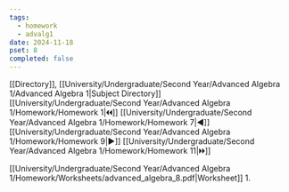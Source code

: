 ```yaml
---
tags:
  - homework
  - advalg1
date: 2024-11-18
pset: 8
completed: false
---
```

[[Directory]], [[University/Undergraduate/Second Year/Advanced Algebra 1/Advanced Algebra 1|Subject Directory]]
[[University/Undergraduate/Second Year/Advanced Algebra 1/Homework/Homework 1|🞀🞀]] [[University/Undergraduate/Second Year/Advanced Algebra 1/Homework/Homework 7|◀]] [[University/Undergraduate/Second Year/Advanced Algebra 1/Homework/Homework 9|▶]] [[University/Undergraduate/Second Year/Advanced Algebra 1/Homework/Homework 11|🞂🞂]]

[[University/Undergraduate/Second Year/Advanced Algebra 1/Homework/Worksheets/advanced_algebra_8.pdf|Worksheet]]
1. 

